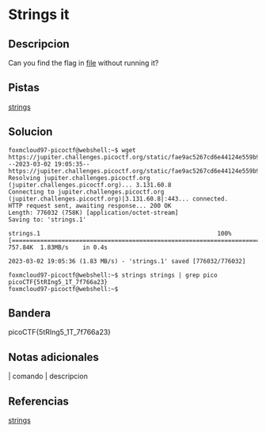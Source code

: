 
# Strings it

## Descripcion

Can you find the flag in [file](https://jupiter.challenges.picoctf.org/static/fae9ac5267cd6e44124e559b901df177/strings) without running it?

## Pistas

[strings](https://linux.die.net/man/1/strings)

## Solucion

```bash()
foxmcloud97-picoctf@webshell:~$ wget https://jupiter.challenges.picoctf.org/static/fae9ac5267cd6e44124e559b901df177/strings
--2023-03-02 19:05:35--  https://jupiter.challenges.picoctf.org/static/fae9ac5267cd6e44124e559b901df177/strings
Resolving jupiter.challenges.picoctf.org (jupiter.challenges.picoctf.org)... 3.131.60.8
Connecting to jupiter.challenges.picoctf.org (jupiter.challenges.picoctf.org)|3.131.60.8|:443... connected.
HTTP request sent, awaiting response... 200 OK
Length: 776032 (758K) [application/octet-stream]
Saving to: 'strings.1'

strings.1                                                  100%[=======================================================================================================================================>] 757.84K  1.83MB/s    in 0.4s    

2023-03-02 19:05:36 (1.83 MB/s) - 'strings.1' saved [776032/776032]

foxmcloud97-picoctf@webshell:~$ strings strings | grep pico
picoCTF{5tRIng5_1T_7f766a23}
foxmcloud97-picoctf@webshell:~$ 
```

## Bandera

picoCTF{5tRIng5_1T_7f766a23}

## Notas adicionales

| comando | descripcion

## Referencias

[strings](https://linux.die.net/man/1/strings)
